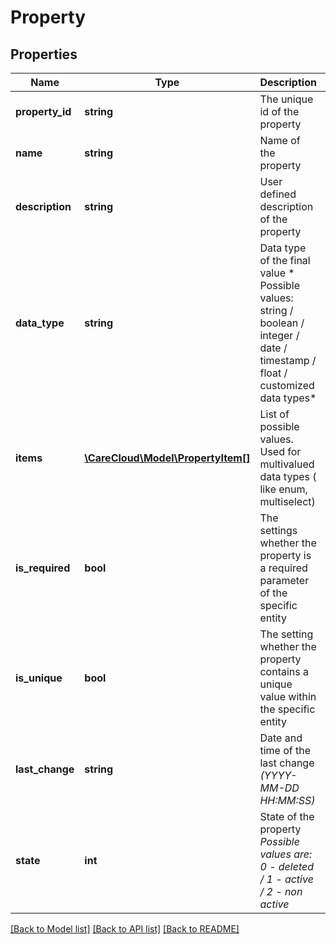 # Property

## Properties
Name | Type | Description | Notes
------------ | ------------- | ------------- | -------------
**property_id** | **string** | The unique id of the property | [optional] 
**name** | **string** | Name of the property | 
**description** | **string** | User defined description of the property | [optional] 
**data_type** | **string** | Data type of the final value * Possible values: string / boolean / integer / date / timestamp / float / customized data types* | 
**items** | [**\CareCloud\Model\PropertyItem[]**](PropertyItem.md) | List of possible values. Used for multivalued data types ( like enum, multiselect) | [optional] 
**is_required** | **bool** | The settings whether the property is a required parameter of the specific entity | 
**is_unique** | **bool** | The setting whether the property contains a unique value within the specific entity | 
**last_change** | **string** | Date and time of the last change *(YYYY-MM-DD HH:MM:SS)* | [optional] 
**state** | **int** | State of the property *Possible values are: 0 - deleted / 1 - active / 2 - non active* | [optional] 

[[Back to Model list]](../../README.md#documentation-for-models) [[Back to API list]](../../README.md#documentation-for-api-endpoints) [[Back to README]](../../README.md)

